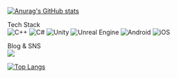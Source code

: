 [![Anurag's GitHub stats](https://github-readme-stats.vercel.app/api?username=speciallive)](https://github.com/speciallive/github-readme-stats)

Tech Stack   
![C++](https://img.shields.io/badge/c++-%2300599C.svg?style=flat&logo=c%2B%2B&logoColor=white)
![C#](https://img.shields.io/badge/c%23-%23239120.svg?style=flat&logo=c-sharp&logoColor=white)
![Unity](https://img.shields.io/badge/unity-%23000000.svg?style=flat&logo=unity&logoColor=white)
![Unreal Engine](https://img.shields.io/badge/unrealengine-%23313131.svg?style=flat&logo=unrealengine&logoColor=white)
![Android](https://img.shields.io/badge/Android-3DDC84?style=flat&logo=android&logoColor=white)
![iOS](https://img.shields.io/badge/iOS-000000?style=flat&logo=ios&logoColor=white)

Blog & SNS   
<a href="https://battle-wasp-bf5.notion.site/Programer-eeb80dfceed0443bbb109216c5c23374"><img src="https://img.shields.io/badge/Notion-%23000000.svg?style=flat&logo=notion&logoColor=white"/></a>


[![Top Langs](https://github-readme-stats.vercel.app/api/top-langs/?username=speciallive)](https://github.com/speciallive/github-readme-stats)   

